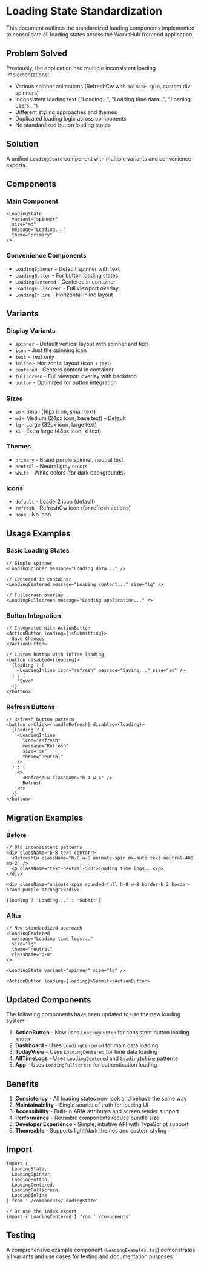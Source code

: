 # Loading State Standardization

This document outlines the standardized loading components implemented to consolidate all loading states across the WorksHub frontend application.

## Problem Solved

Previously, the application had multiple inconsistent loading implementations:
- Various spinner animations (RefreshCw with `animate-spin`, custom div spinners)
- Inconsistent loading text ("Loading...", "Loading time data...", "Loading users...")
- Different styling approaches and themes
- Duplicated loading logic across components
- No standardized button loading states

## Solution

A unified `LoadingState` component with multiple variants and convenience exports.

## Components

### Main Component

```tsx
<LoadingState 
  variant="spinner" 
  size="md" 
  message="Loading..." 
  theme="primary" 
/>
```

### Convenience Components

- `LoadingSpinner` - Default spinner with text
- `LoadingButton` - For button loading states  
- `LoadingCentered` - Centered in container
- `LoadingFullscreen` - Full viewport overlay
- `LoadingInline` - Horizontal inline layout

## Variants

### Display Variants
- `spinner` - Default vertical layout with spinner and text
- `icon` - Just the spinning icon
- `text` - Text only
- `inline` - Horizontal layout (icon + text)
- `centered` - Centers content in container
- `fullscreen` - Full viewport overlay with backdrop
- `button` - Optimized for button integration

### Sizes
- `sm` - Small (16px icon, small text)
- `md` - Medium (24px icon, base text) - Default
- `lg` - Large (32px icon, large text)  
- `xl` - Extra large (48px icon, xl text)

### Themes
- `primary` - Brand purple spinner, neutral text
- `neutral` - Neutral gray colors
- `white` - White colors (for dark backgrounds)

### Icons
- `default` - Loader2 icon (default)
- `refresh` - RefreshCw icon (for refresh actions)
- `none` - No icon

## Usage Examples

### Basic Loading States

```tsx
// Simple spinner
<LoadingSpinner message="Loading data..." />

// Centered in container
<LoadingCentered message="Loading content..." size="lg" />

// Fullscreen overlay
<LoadingFullscreen message="Loading application..." />
```

### Button Integration

```tsx
// Integrated with ActionButton
<ActionButton loading={isSubmitting}>
  Save Changes
</ActionButton>

// Custom button with inline loading
<button disabled={loading}>
  {loading ? (
    <LoadingInline icon="refresh" message="Saving..." size="sm" />
  ) : (
    "Save"
  )}
</button>
```

### Refresh Buttons

```tsx
// Refresh button pattern
<button onClick={handleRefresh} disabled={loading}>
  {loading ? (
    <LoadingInline 
      icon="refresh" 
      message="Refresh" 
      size="sm" 
      theme="neutral"
    />
  ) : (
    <>
      <RefreshCw className="h-4 w-4" />
      Refresh
    </>
  )}
</button>
```

## Migration Examples

### Before
```tsx
// Old inconsistent patterns
<div className="p-8 text-center">
  <RefreshCw className="h-8 w-8 animate-spin mx-auto text-neutral-400 mb-2" />
  <p className="text-neutral-500">Loading time logs...</p>
</div>

<div className="animate-spin rounded-full h-8 w-8 border-b-2 border-brand-purple-strong"></div>

{loading ? 'Loading...' : 'Submit'}
```

### After
```tsx
// New standardized approach
<LoadingCentered 
  message="Loading time logs..." 
  size="lg" 
  theme="neutral" 
  className="p-8"
/>

<LoadingState variant="spinner" size="lg" />

<ActionButton loading={loading}>Submit</ActionButton>
```

## Updated Components

The following components have been updated to use the new loading system:

1. **ActionButton** - Now uses `LoadingButton` for consistent button loading states
2. **Dashboard** - Uses `LoadingCentered` for main data loading
3. **TodayView** - Uses `LoadingCentered` for time data loading  
4. **AllTimeLogs** - Uses `LoadingCentered` and `LoadingInline` patterns
5. **App** - Uses `LoadingFullscreen` for authentication loading

## Benefits

1. **Consistency** - All loading states now look and behave the same way
2. **Maintainability** - Single source of truth for loading UI
3. **Accessibility** - Built-in ARIA attributes and screen reader support
4. **Performance** - Reusable components reduce bundle size
5. **Developer Experience** - Simple, intuitive API with TypeScript support
6. **Themeable** - Supports light/dark themes and custom styling

## Import

```tsx
import { 
  LoadingState,
  LoadingSpinner,
  LoadingButton,
  LoadingCentered,
  LoadingFullscreen,
  LoadingInline 
} from './components/LoadingState'

// Or use the index export
import { LoadingCentered } from './components'
```

## Testing

A comprehensive example component (`LoadingExamples.tsx`) demonstrates all variants and use cases for testing and documentation purposes.
